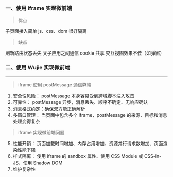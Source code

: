 ### 一、使用 iframe 实现微前端

> 优点

子页面接入简单
js、css、dom 很好隔离

> 缺点

刷新路由状态丢失
父子应用之间通信
cookie 共享
交互视图效果不佳（如弹窗）

### 二、使用 Wujie 实现微前端

---

> iframe 使用 postMessage 通信弊端

1. 安全性风险： postMessage 本身容易受到跨域脚本注入攻击
2. 可靠性： postMessage 异步，消息丢失、顺序不确定、无响应确认
3. 消息格式约定：确保双方能正确解析
4. 多窗口管理： 当页面中包含多个 iframe，postMessage 的来源、目标和消息处理变得复杂

> iframe 实现微前端问题

5. 性能开销： 页面加载时间增加、内存占用增加、资源并行请求数增加、页面渲染性能下降
6. 样式隔离： 使用 iframe 的 sandbox 属性、使用 CSS Module 或 CSS-in-JS、使用 Shadow DOM
7. 维护复杂性
